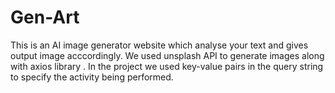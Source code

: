 # Gen-Art
This is an AI image generator website which analyse your text and gives output image acccordingly. We used unsplash API to generate images along with axios library .
In the project we used key-value pairs in the query string to specify the activity being performed.
